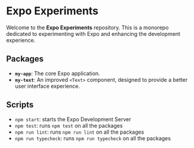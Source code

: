 # Expo Experiments

Welcome to the **Expo Experiments** repository. This is a monorepo dedicated to experimenting with Expo and enhancing the development experience.

## Packages

- **`my-app`**: The core Expo application.
- **`my-text`**: An improved `<Text>` component, designed to provide a better user interface experience.

## Scripts

- `npm start`: starts the Expo Development Server
- `npm test`: runs `npm test` on all the packages
- `npm run lint`: runs `npm run lint` on all the packages
- `npm run typecheck`: runs `npm run typecheck` on all the packages
